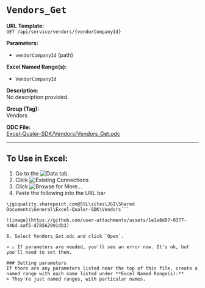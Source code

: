 # `Vendors_Get`

**URL Template:**  
`GET /api/service/vendors/{vendorCompanyId}`

**Parameters:**  
- `vendorCompanyId` (path)

**Excel Named Range(s):**  
- `VendorCompanyId`

**Description:**  
No description provided.

**Group (Tag):**  
Vendors

**ODC File:**  
[Excel-Qualer-SDK/Vendors/Vendors_Get.odc](https://github.com/Johnson-Gage-Inspection-Inc/qualer-sdk-odc/blob/main/Excel-Qualer-SDK/Vendors/Vendors_Get.odc)

---

To Use in Excel:
---

1. Go to the ![`Data`](https://github.com/user-attachments/assets/da437a70-57b3-4c5b-bb01-4910ece19ed1)
 tab.
3. Click ![Existing Connections](https://github.com/user-attachments/assets/a2f1ed67-b2e0-4c23-ac90-68c870e60289)
4. Click ![`Browse for More...`](https://github.com/user-attachments/assets/8e698494-6865-41e7-b6fa-043aea81809a)
5. Paste the following into the URL bar
```
\jgiquality.sharepoint.com@SSL\sites\JGI\Shared Documents\General\Excel-Qualer-SDK\Vendors```

![image](https://github.com/user-attachments/assets/1e1a8d87-0377-446d-aaf5-d78562991db3)

6. Select Vendors_Get.odc and click `Open`.

> ⚠️ If parameters are needed, you'll see an error now. It's ok, but you'll need to set them.

### Setting parameters
If there are any parameters listed near the top of this file, create a named range with each name listed under **Excel Named Range(s):**
> They're just named ranges, with particular names.
